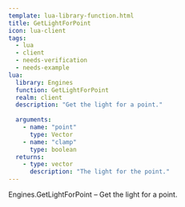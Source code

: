 ```yaml
---
template: lua-library-function.html
title: GetLightForPoint
icon: lua-client
tags:
  - lua
  - client
  - needs-verification
  - needs-example
lua:
  library: Engines
  function: GetLightForPoint
  realm: client
  description: "Get the light for a point."
  
  arguments:
    - name: "point"
      type: Vector
    - name: "clamp"
      type: boolean
  returns:
    - type: vector
      description: "The light for the point."
---
```


<div class="lua__search__keywords">
Engines.GetLightForPoint &#x2013; Get the light for a point.
</div>
